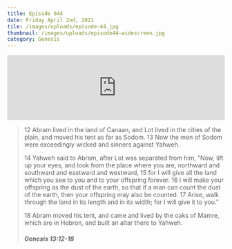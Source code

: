 ```yaml
---
title: Episode 044
date: Friday April 2nd, 2021
tile: /images/uploads/episode-44.jpg
thumbnail: /images/uploads/episode44-widescreen.jpg
category: Genesis
---
```

<iframe title="0044 - The land promise repeated" allowtransparency="true" height="150" width="100%" style="border: none; min-width: min(100%, 430px);" scrolling="no" data-name="pb-iframe-player" src="https://www.podbean.com/player-v2/?i=ixehq-ff656a-pb&from=pb6admin&download=1&share=1&download=1&rtl=0&fonts=Arial&skin=1&btn-skin=7"></iframe>

> 12 Abram lived in the land of Canaan, and Lot lived in the cities of the plain, and moved his tent as far as Sodom. 13 Now the men of Sodom were exceedingly wicked and sinners against Yahweh.
>
> 14 Yahweh said to Abram, after Lot was separated from him, “Now, lift up your eyes, and look from the place where you are, northward and southward and eastward and westward, 15 for I will give all the land which you see to you and to your offspring forever. 16 I will make your offspring as the dust of the earth, so that if a man can count the dust of the earth, then your offspring may also be counted. 17 Arise, walk through the land in its length and in its width; for I will give it to you.”
>
> 18 Abram moved his tent, and came and lived by the oaks of Mamre, which are in Hebron, and built an altar there to Yahweh.
>
> ##### Genesis 13:12-18